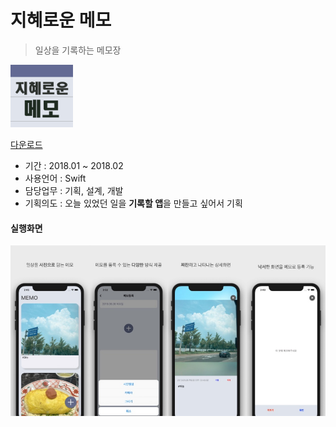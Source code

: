 # 지혜로운 메모



>  일상을 기록하는 메모장

<img width="100" src="https://github.com/jeehge/resume/blob/master/Image/memo_icon.png" alt="지혜로운 메모">

[다운로드](https://apps.apple.com/us/app/jhmemo/id1347454816?l=ko&ls=1&mt=8%29)

- 기간 : 2018.01 ~ 2018.02
- 사용언어 : Swift
- 담당업무 : 기획, 설계, 개발
- 기획의도 : 오늘 있었던 일을 **기록할 앱**을 만들고 싶어서 기획

#### 실행화면

![preview](https://github.com/jeehge/resume/blob/master/Image/project_memo.png)

